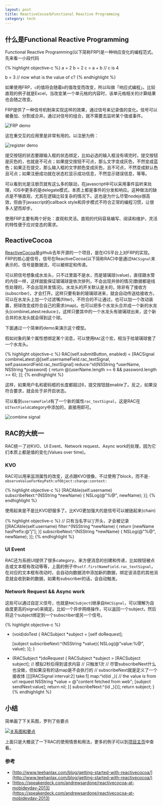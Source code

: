 ```yaml
---
layout: post
title: ReactiveCocoa与Functional Reactive Programming
category: tech
---
```


## 什么是Functional Reactive Programming

Functional Reactive Programming(以下简称FRP)是一种响应变化的编程范式。先来看一小段代码

{% highlight objective-c %}
a = 2
b = 2
c = a + b // c is 4

b = 3
// now what is the value of c?
{% endhighlight %}

如果使用FRP，`c`的值将会随着`b`的值改变而改变，所以叫做「响应式编程」。比较直观的例子就是Excel，当改变某一个单元格的内容时，该单元格相关的计算结果也会随之改变。

FRP提供了一种信号机制来实现这样的效果，通过信号来记录值的变化。信号可以被叠加、分割或合并。通过对信号的组合，就不需要去监听某个值或事件。

![FRP demo](/image/FRP_demo.png)

这在重交互的应用里是非常有用的。以注册为例：

![register demo](/image/FRP_register_demo.png)

提交按钮的状态要跟输入框的状态绑定，比如必选的输入框没有填完时，提交按钮是灰色的，也就是不可点；如果提交按钮不可点，那么文字变成灰色，不然变成蓝色；如果正在提交，那么输入框的文字颜色变成灰色，且不可点，不然变成默认色且可点；如果注册成功就在状态栏显示成功信息，不然显示错误信息，等等。

可以看到光是注册页就有这么多的联动，在javascript中可以采用事件监听来处理，iOS中更多的是delegate模式，本质上都是事件的分发和响应。这种做法的缺点是不够直观，尤其在逻辑比较复杂的情况下。这也是为什么尽管nodejs很高效，但由于javascript的callback style和异步模式不符合正常的编程习惯，让很多人望而却步。

使用FRP主要有两个好处：直观和灵活。直观的代码容易编写、阅读和维护，灵活的特性便于应对变态的需求。

## ReactiveCocoa

[ReactiveCocoa](https://github.com/ReactiveCocoa/ReactiveCocoa)是github去年开源的一个项目，是在iOS平台上对FRP的实现。FRP的核心是信号，信号在ReactiveCocoa(以下简称RAC)中是通过`RACSignal`来表示的，信号是数据流，可以被绑定和传递。

可以把信号想象成水龙头，只不过里面不是水，而是玻璃球(value)，直径跟水管的内径一样，这样就能保证玻璃球是依次排列，不会出现并排的情况(数据都是线性处理的，不会出现并发情况)。水龙头的开关默认是关的，除非有了接收方(subscriber)，才会打开。这样只要有新的玻璃球进来，就会自动传送给接收方。可以在水龙头上加一个过滤嘴(filter)，不符合的不让通过，也可以加一个改动装置，把球改变成符合自己的需求(map)。也可以把多个水龙头合并成一个新的水龙头(combineLatest:reduce:)，这样只要其中的一个水龙头有玻璃球出来，这个新合并的水龙头就会得到这个球。

下面通过一个简单的demo来演示这个模型。

假如对象的某个属性想绑定某个消息，可以使用`RAC`这个宏，相当于给玻璃球套了一个水龙头。

{% highlight objective-c %}
RAC(self.submitButton, enabled) = [RACSignal combineLatest:@[self.usernameField.rac_textSignal, self.passwordField.rac_textSignal] reduce:^id(NSString *userName, NSString *password) {
	return @(userName.length >= 6 && password.length >= 6);
}];
{% endhighlight %}

这样，如果用户名和密码框的长度都超过6，提交按钮就enable了。反之，如果没符合要求，就会处于非开启状态。

可以看到`usernameField`有了一个新的属性`rac_textSignal`，这是RAC在`UITextField`category中添加的，直接用即可。

![combine signal](/image/FRP_combine.png)

## RAC的大统一

RAC统一了对KVO、UI Event、Network request、Async work的处理，因为它们本质上都是值的变化(Values over time)。

### KVO

RAC可以用来监测属性的改变，这点跟KVO很像，不过使用了block，而不是`-observeValueForKeyPath:ofObject:change:context:`

{% highlight objective-c %}
[RACAble(self.username) subscribeNext:^(NSString *newName) {
    NSLog(@"%@", newName);
}];
{% endhighlight %}

使用起来是不是比KVO舒服多了。比KVO更加强大的是信号可以被链起来(chain)

{% highlight objective-c %}
// 只有当名字以'j'开头，才会被记录
[[RACAble(self.username)
   filter:^(NSString *newName) {
       return [newName hasPrefix:@"j"];
   }]
   subscribeNext:^(NSString *newName) {
       NSLog(@"%@", newName);
   }];
{% endhighlight %}

### UI Event

RAC还为系统UI提供了很多category，来方便消息的创建和传递，比如按钮被点击或文本框有改动等等，上面的例子中`self.firstNameField.rac_textSignal`，在对应的文本框有改动时，会自动向数据流中添加新的数据，绑定该消息的其他消息就会收到新的数据，如果有subscriber的话，会自动触发。

### Network Request && Async work

这些可以通过自定义信号，也就是`RACSubject`(继承自`RACSignal`，可以理解为自由度更高的signal)来搞定。比如一个异步网络操作，可以返回一个subject，然后将这个subject绑定到一个subscriber或另一个信号。

{% highlight objective-c %}
- (void)doTest
{
    RACSubject *subject = [self doRequest];
    
    [subject subscribeNext:^(NSString *value){
        NSLog(@"value:%@", value);
    }];
}

- (RACSubject *)doRequest
{
    RACSubject *subject = [RACSubject subject];
	// 模拟2秒后得到请求内容
	// 只触发1次
	// 尽管subscribeNext什么也没做，但如果没有的话map是不会执行的
	// subscribeNext就是定义了一个接收体
    [[[[RACSignal interval:2] take:1] map:^id(id _){
        // the value is from url request
        NSString *value = @"content fetched from web";
        [subject sendNext:value];
        return nil;
    }] subscribeNext:^(id _){}];
    return subject;
}
{% endhighlight %}

## 小结

简单画了下关系图，罗列了些要点

[![关系图和要点](/image/FRP_ReactiveCocoa_middle.png)](/image/FRP_ReactiveCocoa_large.png)

上面只是大概说了一下RAC的使用情景和用法，更多的例子可以到[项目主页](https://github.com/ReactiveCocoa/ReactiveCocoa)中查看。

### 参考

* [http://www.teehanlax.com/blog/getting-started-with-reactivecocoa/](http://www.teehanlax.com/blog/getting-started-with-reactivecocoa/)
* [https://speakerdeck.com/andrewsardone/reactivecocoa-at-mobidevday-2013](https://speakerdeck.com/andrewsardone/reactivecocoa-at-mobidevday-2013)
